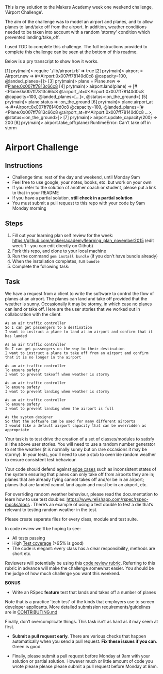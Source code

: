 This is my solution to the Makers Academy week one weekend challenge, 'Airport Challenge'.

The aim of the challenge was to model an airport and planes, and to allow planes to land/take off from the airport. In addition, weather conditions needed to be taken into account with a random 'stormy' condition which prevented landing/take_off.

I used TDD to complete this challenge. The full instructions provided to complete this challenge can be seen at the bottom of this readme.

Below is a pry transcript to show how it works.

[1] pry(main)> require './lib/airport.rb'
=> true
[2] pry(main)> airport = Airport.new
=> #<Airport:0x007ff78140d0c8 @capacity=100, @landed_planes=[]>
[3] pry(main)> plane = Plane.new
=> #<Plane:0x007ff7813c66c8>
[4] pry(main)> airport.land(plane)
=> [#<Plane:0x007ff7813c66c8 @airport_at=#<Airport:0x007ff78140d0c8 @capacity=100, @landed_planes=[...]>, @status=:on_the_ground>]
[5] pry(main)> plane.status
=> :on_the_ground
[6] pry(main)> plane.airport_at
=> #<Airport:0x007ff78140d0c8 @capacity=100, @landed_planes=[#<Plane:0x007ff7813c66c8 @airport_at=#<Airport:0x007ff78140d0c8 ...>, @status=:on_the_ground>]>
[7] pry(main)> airport.update_capacity(200)
=> 200
[8] pry(main)> airport.take_off(plane)
RuntimeError: Can't take off in storm



Airport Challenge
=================

Instructions
---------

* Challenge time: rest of the day and weekend, until Monday 9am
* Feel free to use google, your notes, books, etc. but work on your own
* If you refer to the solution of another coach or student, please put a link to that in your README
* If you have a partial solution, **still check in a partial solution**
* You must submit a pull request to this repo with your code by 9am Monday morning

Steps
-------

1. Fill out your learning plan self review for the week: https://github.com/makersacademy/learning_plan_november2015 (edit week 1 - you can edit directly on Github)
2. Fork this repo, and clone to your local machine
3. Run the command `gem install bundle` (if you don't have bundle already)
4. When the installation completes, run `bundle`
3. Complete the following task:

Task
-----

We have a request from a client to write the software to control the flow of planes at an airport. The planes can land and take off provided that the weather is sunny. Occasionally it may be stormy, in which case no planes can land or take off.  Here are the user stories that we worked out in collaboration with the client:

```
As an air traffic controller
So I can get passengers to a destination
I want to instruct a plane to land at an airport and confirm that it has landed

As an air traffic controller
So I can get passengers on the way to their destination
I want to instruct a plane to take off from an airport and confirm that it is no longer in the airport

As an air traffic controller
To ensure safety
I want to prevent takeoff when weather is stormy

As an air traffic controller
To ensure safety
I want to prevent landing when weather is stormy

As an air traffic controller
To ensure safety
I want to prevent landing when the airport is full

As the system designer
So that the software can be used for many different airports
I would like a default airport capacity that can be overridden as appropriate
```

Your task is to test drive the creation of a set of classes/modules to satisfy all the above user stories. You will need to use a random number generator to set the weather (it is normally sunny but on rare occasions it may be stormy). In your tests, you'll need to use a stub to override random weather to ensure consistent test behaviour.

Your code should defend against [edge cases](http://programmers.stackexchange.com/questions/125587/what-are-the-difference-between-an-edge-case-a-corner-case-a-base-case-and-a-b) such as inconsistent states of the system ensuring that planes can only take off from airports they are in; planes that are already flying cannot takes off and/or be in an airport; planes that are landed cannot land again and must be in an airport, etc.

For overriding random weather behaviour, please read the documentation to learn how to use test doubles: https://www.relishapp.com/rspec/rspec-mocks/docs . There’s an example of using a test double to test a die that’s relevant to testing random weather in the test.

Please create separate files for every class, module and test suite.

In code review we'll be hoping to see:

* All tests passing
* High [Test coverage](https://github.com/makersacademy/course/blob/master/pills/test_coverage.md) (>95% is good)
* The code is elegant: every class has a clear responsibility, methods are short etc.

Reviewers will potentially be using this [code review rubric](docs/review.md).  Referring to this rubric in advance will make the challenge somewhat easier.  You should be the judge of how much challenge you want this weekend.

**BONUS**

* Write an RSpec **feature** test that lands and takes off a number of planes

Note that is a practice 'tech test' of the kinds that employers use to screen developer applicants.  More detailed submission requirements/guidelines are in [CONTRIBUTING.md](CONTRIBUTING.md)

Finally, don’t overcomplicate things. This task isn’t as hard as it may seem at first.

* **Submit a pull request early.**  There are various checks that happen automatically when you send a pull request.  **Fix these issues if you can**.  Green is good.

* Finally, please submit a pull request before Monday at 9am with your solution or partial solution.  However much or little amount of code you wrote please please please submit a pull request before Monday at 9am.

